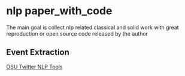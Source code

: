 # nlp paper_with_code
The main goal is collect nlp related classical and solid work with great reproduction or open source code released by the author

## Event Extraction

[OSU Twitter NLP Tools](https://github.com/aritter/twitter_nlp)